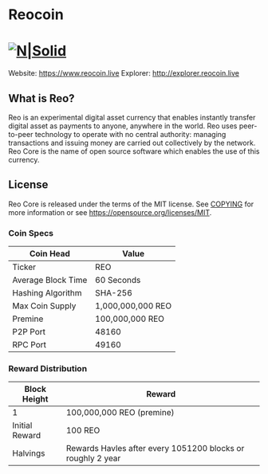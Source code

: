 # Reocoin
[![N|Solid](https://www.reocoin.live/images/logo-blacks.png)](https://www.reocoin.live)
=====================================

Website: https://www.reocoin.live
Explorer: http://explorer.reocoin.live

What is Reo?
----------------

Reo is an experimental digital asset currency that enables instantly transfer digital asset as 
payments to anyone, anywhere in the world. Reo uses peer-to-peer technology to operate
with no central authority: managing transactions and issuing money are carried
out collectively by the network. Reo Core is the name of open source
software which enables the use of this currency.

License
-------

Reo Core is released under the terms of the MIT license. See [COPYING](COPYING) for more
information or see https://opensource.org/licenses/MIT.



### Coin Specs
| **Coin Head**               | **Value**        |
|-----------------------------|------------------|
| Ticker                      | REO       |
| Average Block Time                  | 60 Seconds       |
| Hashing Algorithm           | SHA-256       |
| Max Coin Supply             | 1,000,000,000 REO |
| Premine                     | 100,000,000 REO  |
| P2P Port                    | 48160   |
| RPC Port                    | 49160  |

### Reward Distribution

| **Block Height**  | **Reward**          |
|------------------|------------------|
| 1   | 100,000,000 REO (premine)   |
| Initial Reward  | 100 REO   |
| Halvings  | Rewards Havles after every 1051200 blocks or roughly 2 year   |
